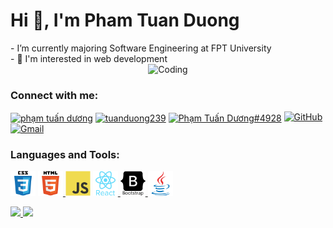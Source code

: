 <h1>Hi 👋, I'm Pham Tuan Duong</h1>
    - I’m currently majoring Software Engineering at FPT University <br>
    - 🔭 I'm interested in web development
    <div align="center">
        <img alt=" Coding" width="300"
            src="https://cdn.dribbble.com/users/1162077/screenshots/3848914/programmer.gif"/>
    </div>
<h3 align="left">Connect with me:</h3>
<p>
    <a href="https://www.facebook.com/tuanduong.pham.372" target="blank"><img align="center"
            src="https://raw.githubusercontent.com/rahuldkjain/github-profile-readme-generator/master/src/images/icons/Social/facebook.svg"
            alt="phạm tuấn dương" height="30" width="40" /></a>
    <a href="https://instagram.com/tuanduong239" target="blank"><img align="center"
            src="https://raw.githubusercontent.com/rahuldkjain/github-profile-readme-generator/master/src/images/icons/Social/instagram.svg"
            alt="tuanduong239" height="30" width="40" /></a>
    <a href="https://discord.gg/Phạm Tuấn Dương#4928" target="blank"><img align="center"
            src="https://raw.githubusercontent.com/rahuldkjain/github-profile-readme-generator/master/src/images/icons/Social/discord.svg"
            alt="Phạm Tuấn Dương#4928" height="30" width="40" /></a>
     <a href="https://github.com//PhamTuanDuongs"><img src="https://camo.githubusercontent.com/fbc3df79ffe1a99e482b154b29262ecbb10d6ee4ed22faa82683aa653d72c4e1/68747470733a2f2f696d672e736869656c64732e696f2f62616467652f4769744875622d3130303030303f7374796c653d666f722d7468652d6261646765266c6f676f3d676974687562266c6f676f436f6c6f723d7768697465" alt="GitHub" data-canonical-src="https://img.shields.io/badge/GitHub-100000?style=for-the-badge&amp;logo=github&amp;logoColor=white" style="max-width: 100%;"> </a>
    <a href="mailto:tuanduongpthe@gmail.com"><img src="https://camo.githubusercontent.com/571384769c09e0c66b45e39b5be70f68f552db3e2b2311bc2064f0d4a9f5983b/68747470733a2f2f696d672e736869656c64732e696f2f62616467652f476d61696c2d4431343833363f7374796c653d666f722d7468652d6261646765266c6f676f3d676d61696c266c6f676f436f6c6f723d7768697465" alt="Gmail" data-canonical-src="https://img.shields.io/badge/Gmail-D14836?style=for-the-badge&amp;logo=gmail&amp;logoColor=white" style="max-width: 100%;"></a>
</p>
<h3 align="left">Languages and Tools:</h3>
<p align="left"> <img
        src="https://raw.githubusercontent.com/devicons/devicon/master/icons/css3/css3-original-wordmark.svg"
        alt="css3" width="40" height="40" /> </a> <a href="https://www.w3.org/html/" target="_blank"
        rel="noreferrer"> <img
            src="https://raw.githubusercontent.com/devicons/devicon/master/icons/html5/html5-original-wordmark.svg"
            alt="html5" width="40" height="40" /> </a> <img
        src="https://raw.githubusercontent.com/devicons/devicon/master/icons/javascript/javascript-original.svg"
        alt="javascript" width="40" height="40" /> </a><img
        src="https://raw.githubusercontent.com/devicons/devicon/master/icons/react/react-original-wordmark.svg"
        alt="react" width="40" height="40" /><a href="https://getbootstrap.com" target="_blank" rel="noreferrer">
        <img src="https://raw.githubusercontent.com/devicons/devicon/master/icons/bootstrap/bootstrap-plain-wordmark.svg"
            alt="bootstrap" width="40" height="40" /> </a><a href="https://www.java.com" target="_blank"
        rel="noreferrer">
        <img src="https://raw.githubusercontent.com/devicons/devicon/master/icons/java/java-original.svg" alt="java"
            width="40" height="40" /> </a> <a href="https://developer.mozilla.org/en-US/docs/Web/JavaScript"
        target="_blank" rel="noreferrer">
         <div>
            <img height="180em" src="https://github-readme-stats.vercel.app/api?username=phamtuanduongs&show_icons=true&hide_border=true&&count_private=true&include_all_commits=true&theme=dark"/>
           <img height="180em" src="https://github-readme-stats.vercel.app/api/top-langs/?username=phamtuanduongs&theme=dark&show_icons=true&hide_border=true&layout=compact&langs_count=8"/>
         </div>
